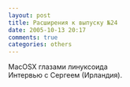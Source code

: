 ```yaml
---
layout: post
title: Расширения к выпуску №24
date: 2005-10-13 20:17
comments: true
categories: others
---
```


MacOSX глазами линуксоида<br />Интервью с Сергеем (Ирландия).